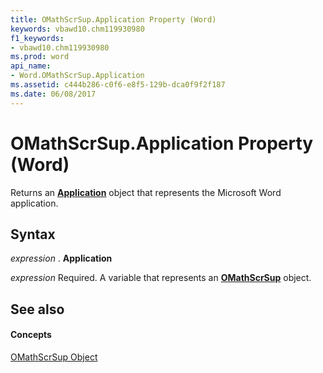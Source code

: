 ```yaml
---
title: OMathScrSup.Application Property (Word)
keywords: vbawd10.chm119930980
f1_keywords:
- vbawd10.chm119930980
ms.prod: word
api_name:
- Word.OMathScrSup.Application
ms.assetid: c444b286-c0f6-e8f5-129b-dca0f9f2f187
ms.date: 06/08/2017
---
```



# OMathScrSup.Application Property (Word)

Returns an **[Application](application-object-word.md)** object that represents the Microsoft Word application.


## Syntax

 _expression_ . **Application**

 _expression_ Required. A variable that represents an **[OMathScrSup](omathscrsup-object-word.md)** object.


## See also


#### Concepts


[OMathScrSup Object](omathscrsup-object-word.md)

